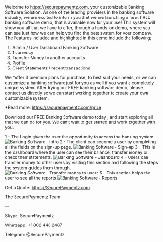 Welcome to https://securepaymentz.com, your customizable Banking Software Solution. As one of the leading providers in the banking software industry, we are excited to inform you that we are launching a new, FREE banking software demo, that is available now for your use! This system will show you all that we have to offer, through a hands-on demo, where you can see just how we can help you find the best system for your company.
The Features included and highlighted in this demo include the following;

1. Admin / User Dashboard Banking Software
2. 1 currency
3. Transfer Money to another accounts
4. Profile
5. Client Statements / recent transactions

We *offer 3 premium plans for purchase, to best suit your needs, or we can customize a banking software just for you as well if you want a completely unique system. After trying our FREE banking software demo, please contact us directly so we can start working together to create your own customizable system. 

*Read more: https://securepaymentz.com/price

Download our FREE Banking Software demo today , and start exploring all that we can do for you. We can’t wait to get started and work together with you.

<Features>

1 - The Login gives the user the opportunity to access  the banking system.
![Banking Software - intro ](https://securepaymentz.com/image-1.png)
2 - The client can become a user by completing all the fields on the sign-up page.
![Banking Software - Sign-up](https://securepaymentz.com/image-2.png)
3 - This is the dashboard where the user can see their balance, transfer money or check their statements.
![Banking Software - Dashboard ](https://securepaymentz.com/image-3.png)
4 - Users can transfer money to other users by visiting this section and following the steps the system guides them through.
![Banking Software - Transfer money to users ](https://securepaymentz.com/image-4.png)
5 - This section helps the user to see all the reports
![Banking Software - Reports ](https://securepaymentz.com/image-5.png)



Get a Quote: https://SecurePaymentz.com





The SecurePaymentz Team

--


Skype: SecurePaymentz

Whatsapp: +1 802 448 2467

Telegram: @SecurePaymentz
